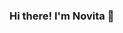 ### Hi there! I'm Novita 👋

<!--
**NovitaSari04/NovitaSari04** is a ✨ _special_ ✨ repository because its `README.md` (this file) appears on your GitHub profile.

- 🔭 I’m currently working on ...

- 🌱 I’m currently learning ...

- 👯 I’m looking to collaborate on ...

- 🤔 I’m looking for help with ...

- 💬 Ask me about ...

- 📫 How to reach me: ...

- 😄 Pronouns: ...

- ⚡ Fun fact: ...
